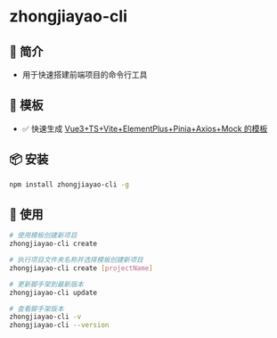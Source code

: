 # zhongjiayao-cli

## 📖 简介

- 用于快速搭建前端项目的命令行工具

## 📕 模板

- ✅ 快速生成 [Vue3+TS+Vite+ElementPlus+Pinia+Axios+Mock 的模板](https://github.com/un-pany/v3-admin-vite.git)

## 📦 安装

```bash
npm install zhongjiayao-cli -g
```

## 🚩 使用

```bash
# 使用模板创建新项目
zhongjiayao-cli create

# 执行项目文件夹名称并选择模板创建新项目
zhongjiayao-cli create [projectName]

# 更新脚手架到最新版本
zhongjiayao-cli update

# 查看脚手架版本
zhongjiayao-cli -v
zhongjiayao-cli --version

```
